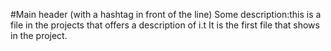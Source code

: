 #Main header (with a hashtag in front of the line) 
Some description:this is a file in the projects that offers a description of i.t 
It is the first file that shows in the project.
